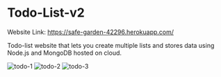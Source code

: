 # Todo-List-v2

Website Link: https://safe-garden-42296.herokuapp.com/

Todo-list website that lets you create multiple lists and stores data using Node.js and MongoDB hosted on cloud.


![todo-1](https://user-images.githubusercontent.com/71706634/150765346-4d7e4295-acec-4e3c-819d-2054126ff475.png)
![todo-2](https://user-images.githubusercontent.com/71706634/150765351-fe62edd6-1a8c-4075-b7c4-74fa247bf689.png)
![todo-3](https://user-images.githubusercontent.com/71706634/150765354-bc8c6970-404e-4692-97e2-865b4c2aa2c7.png)
